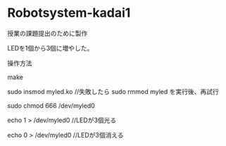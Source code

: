 # Robotsystem-kadai1
授業の課題提出のために製作

LEDを1個から3個に増やした。

操作方法

 make
 
 sudo insmod myled.ko  //失敗したら sudo rmmod myled を実行後、再試行
 
 sudo chmod 666 /dev/myled0
 
 echo 1 > /dev/myled0  //LEDが3個光る
 
 echo 0 > /dev/myled0  //LEDが3個消える
